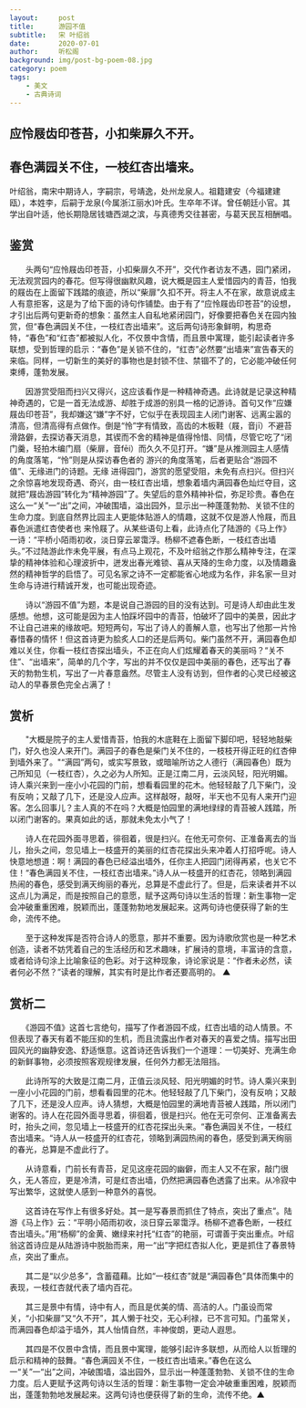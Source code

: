 ```yaml
---
layout:     post
title:      游园不值
subtitle:   宋 叶绍翁
date:       2020-07-01
author:     听松阁
background: img/post-bg-poem-08.jpg
category: poem
tags:
    - 美文
    - 古典诗词
---
```



## 应怜屐齿印苍苔，小扣柴扉久不开。

## 春色满园关不住，一枝红杏出墙来。



叶绍翁，南宋中期诗人，字嗣宗，号靖逸，处州龙泉人。祖籍建安（今福建建瓯），本姓李，后嗣于龙泉(今属浙江丽水)叶氏。生卒年不详。曾任朝廷小官。其学出自叶适，他长期隐居钱塘西湖之滨，与真德秀交往甚密，与葛天民互相酬唱。



## 鉴赏



　　头两句“应怜屐齿印苍苔，小扣柴扉久不开”，交代作者访友不遇，园门紧闭，无法观赏园内的春花。但写得很幽默风趣，说大概是园主人爱惜园内的青苔，怕我的屐齿在上面留下践踏的痕迹，所以“柴扉”久扣不开。将主人不在家，故意说成主人有意拒客，这是为了给下面的诗句作铺垫。由于有了“应怜屐齿印苍苔”的设想，才引出后两句更新奇的想象：虽然主人自私地紧闭园门，好像要把春色关在园内独赏，但“春色满园关不住，一枝红杏出墙来”。这后两句诗形象鲜明，构思奇特，“春色”和“红杏”都被拟人化，不仅景中含情，而且景中寓理，能引起读者许多联想，受到哲理的启示：“春色”是关锁不住的，“红杏”必然要“出墙来”宣告春天的来临。同样，一切新生的美好的事物也是封锁不住、禁锢不了的，它必能冲破任何束缚，蓬勃发展。



　　因游赏受阻而扫兴又得兴，这应该看作是一种精神奇遇。此诗就是记录这种精神奇遇的，它是一首无法成游、却胜于成游的别具一格的记游诗。首句又作“应嫌屐齿印苍苔”，我却嫌这“嫌”字不好，它似乎在表现园主人闭门谢客、远离尘嚣的清高，但清高得有点做作。倒是“怜”字有情致，高齿的木板鞋（屐，音jī）不避苔滑路僻，去探访春天消息，其锲而不舍的精神是值得怜惜、同情，尽管它吃了“闭门羹，轻拍木编门扇（柴扉，音fēi）而久久不见打开。“嫌”是从推测园主人感情的角度落笔，“怜”则是从探访春色者的 游兴的角度落笔，后者更贴合“游园不值”、无缘进门的诗题。无缘 进得园门，游赏的愿望受阻，未免有点扫兴。但扫兴之余惊喜地发现奇遇、奇兴，由一枝红杏出墙，想象着墙内满园春色灿烂夺目，这就把“屐齿游园”转化为“精神游园”了。失望后的意外精神补偿，弥足珍贵。春色在这么一“关”一“出”之间，冲破围墙，溢出园外，显示出一种蓬蓬勃勃、关锁不住的生命力度。到底自然界比园主人更能体贴游人的情趣，这就不仅是游人怜屐，而且春色派遣红杏使者也 来怜屐了。从某些语句上看，此诗点化了陆游的《马上作》一诗：“平桥小陌雨初收，淡日穿云翠霭浮。杨柳不遮春色断，一枝红杏出墙头。”不过陆游此作未免平展，有点马上观花，不及叶绍翁之作那么精神专注，在深挚的精神体验和心理波折中，迸发出春光难锁、喜从天降的生命力度，以及情趣盎然的精神哲学的启悟了。可见名家之诗不一定都能省心地成为名作，非名家一旦对生命与诗进行精诚开发，也可能出现奇迹。



　　诗以“游园不值”为题，本是说自己游园的目的没有达到。可是诗人却由此生发感想。他想，这可能是因为主人怕踩坏园中的青苔，怕破坏了园中的美景，因此才不让自己进来的缘故吧。短短两句，写出了诗人的善解人意，也写出了他那一片怜春惜春的情怀！但这首诗更为脍炙人口的还是后两句。柴门虽然不开，满园春色却难以关住，你看一枝红杏探出墙头，不正在向人们炫耀着春天的美丽吗？“关不住”、“出墙来”，简单的几个字，写出的并不仅仅是园中美丽的春色，还写出了春天的勃勃生机，写出了一片春意盎然。尽管主人没有访到，但作者的心灵已经被这动人的早春景色完全占满了！





## 赏析



　　"大概是院子的主人爱惜青苔，怕我的木底鞋在上面留下脚印吧，轻轻地敲柴门，好久也没人来开门。满园子的春色是柴门关不住的，一枝枝开得正旺的红杏伸到墙外来了。"“满园”两句，或实写景致，或暗喻所访之人德行（满园春色）既为己所知见（一枝红杏），久之必为人所知。正是江南二月，云淡风轻，阳光明媚。诗人乘兴来到一座小小花园的门前，想看看园里的花木。他轻轻敲了几下柴门，没有反响；又敲了几下，还是没人应声。这样敲呀，敲呀，半天也不见有人来开门迎客。怎么回事儿？主人真的不在吗？大概是怕园里的满地绿绿的青苔被人践踏，所以闭门谢客的。果真如此的话，那就未免太小气了！



　　诗人在花园外面寻思着，徘徊着，很是扫兴。在他无可奈何、正准备离去的当儿，抬头之间，忽见墙上一枝盛开的美丽的红杏花探出头来冲着人打招呼呢。诗人快意地想道：啊！满园的春色已经溢出墙外，任你主人把园门闭得再紧，也关它不住！“春色满园关不住，一枝红杏出墙来。”诗人从一枝盛开的红杏花，领略到满园热闹的春色，感受到满天绚丽的春光，总算是不虚此行了。但是，后来读者并不以这点儿为满足，而是按照自己的意愿，赋予这两句诗以生活的哲理：新生事物一定会冲破重重困难，脱颖而出，蓬蓬勃勃地发展起来。这两句诗也便获得了新的生命，流传不绝。



　　至于这种发挥是否符合诗人的愿意，那并不重要。因为诗歌欣赏也是一种艺术创造，读者不妨凭着自己的生活经历和艺术趣味，扩展诗的意境，丰富诗的含意，或者给诗句涂上比喻象征的色彩。对于这种现象，诗论家说是：“作者未必然，读者何必不然？”读者的理解，其实有时是比作者还要高明的。 ▲



## 赏析二



　　《游园不值》这首七言绝句，描写了作者游园不成，红杏出墙的动人情景。不但表现了春天有着不能压抑的生机，而且流露出作者对春天的喜爱之情。描写出田园风光的幽静安逸、舒适惬意。这首诗还告诉我们一个道理：一切美好、充满生命的新鲜事物，必须按照客观规律发展，任何外力都无法阻挡。



　　此诗所写的大致是江南二月，正值云淡风轻、阳光明媚的时节。诗人乘兴来到一座小小花园的门前，想看看园里的花木。他轻轻敲了几下柴门，没有反响；又敲了几下，还是没人应声。诗人猜想，大概是怕园里的满地青苔被人践踏，所以闭门谢客的。诗人在花园外面寻思着，徘徊着，很是扫兴。他在无可奈何、正准备离去时，抬头之间，忽见墙上一枝盛开的红杏花探出头来。“春色满园关不住，一枝红杏出墙来。“诗人从一枝盛开的红杏花，领略到满园热闹的春色，感受到满天绚丽的春光，总算是不虚此行了。



　　从诗意看，门前长有青苔，足见这座花园的幽僻，而主人又不在家，敲门很久，无人答应，更是冷清，可是红杏出墙，仍然把满园春色透露了出来。从冷寂中写出繁华，这就使人感到一种意外的喜悦。



　　这首诗在写作上有很多好处。其一是写春景而抓住了特点，突出了重点”。陆游《马上作》云：“平明小陌雨初收，淡日穿云翠霭浮。杨柳不遮春色断，一枝红杏出墙头。”用“杨柳”的金黄、嫩绿来衬托“红杏”的艳丽，可谓善于突出重点。叶绍翁这首诗应是从陆游诗中脱胎而来，用一“出”字把红杏拟人化，更是抓住了春景特点，突出了重点。



　　其二是“以少总多”，含蓄蕴藉。比如“一枝红杏”就是“满园春色”具体而集中的表现，一枝红杏就代表了墙内百花。



　　其三是景中有情，诗中有人，而且是优美的情、高洁的人。门虽设而常关，“小扣柴扉”又“久不开”，其人懒于社交，无心利禄，已不言可知。门虽常关，而满园春色却溢于墙外，其人怡情自然，丰神俊朗，更动人遐思。



　　其四是不仅景中含情，而且景中寓理，能够引起许多联想，从而给人以哲理的启示和精神的鼓舞。“春色满园关不住，一枝红杏出墙来。”春色在这么一“关”一“出”之间，冲破围墙，溢出园外，显示出一种蓬蓬勃勃、关锁不住的生命力度。后人更赋予这两句诗以生活的哲理：新生事物一定会冲破重重困难，脱颖而出，蓬蓬勃勃地发展起来。这两句诗也便获得了新的生命，流传不绝。▲
